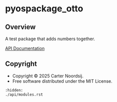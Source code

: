 # pyospackage_otto

## Overview

A test package that adds numbers together.

[API Documentation](./api/modules.rst)

## Copyright

- Copyright © 2025 Carter Noordsij.
- Free software distributed under the MIT License.

```{toctree}
:hidden:
./api/modules.rst
```
